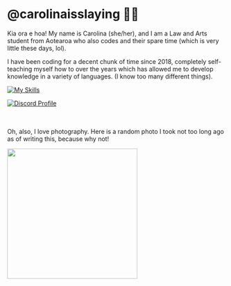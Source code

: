 # @carolinaisslaying 🏳️‍⚧️
Kia ora e hoa! My name is Carolina (she/her), and I am a Law and Arts student from Aotearoa who also codes and their spare time (which is very little these days, lol). 

I have been coding for a decent chunk of time since 2018, completely self-teaching myself how to over the years which has allowed me to develop knowledge in a variety of languages. (I know too many different things).

[![My Skills](https://skillicons.dev/icons?i=ts,js,html,css,python,nodejs,mongo,discord,markdown,sass,git,cloudflare,redis,linux)](https://skillicons.dev)

<a href="https://discord.com/users/1100295355800748073">
  <img alt="Discord Profile" src="https://lanyard.cnrad.dev/api/1100295355800748073" />
</a>

<br/><br/>
Oh, also, I love photography. Here is a random photo I took not too long ago as of writing this, because why not!

<img height="300" src="https://github.com/carolinaisslaying/carolinaisslaying/assets/38713645/01fb76c4-e9e7-4746-84c3-605445d7cc05" />
